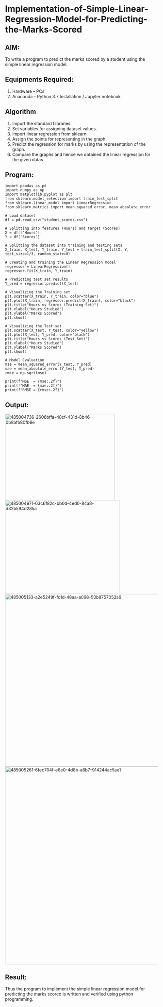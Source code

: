 # Implementation-of-Simple-Linear-Regression-Model-for-Predicting-the-Marks-Scored

## AIM:
To write a program to predict the marks scored by a student using the simple linear regression model.

## Equipments Required:
1. Hardware – PCs
2. Anaconda – Python 3.7 Installation / Jupyter notebook

## Algorithm
1. Import the standard Libraries.
2. Set variables for assigning dataset values.
3. Import linear regression from sklearn.
4. Assign the points for representing in the graph.
5. Predict the regression for marks by using the representation of the graph.
6. Compare the graphs and hence we obtained the linear regression for the given datas.

## Program:
```
import pandas as pd
import numpy as np
import matplotlib.pyplot as plt
from sklearn.model_selection import train_test_split
from sklearn.linear_model import LinearRegression
from sklearn.metrics import mean_squared_error, mean_absolute_error

# Load dataset
df = pd.read_csv("student_scores.csv")

# Splitting into features (Hours) and target (Scores)
X = df[['Hours']]
Y = df['Scores']

# Splitting the dataset into training and testing sets
X_train, X_test, Y_train, Y_test = train_test_split(X, Y, test_size=1/3, random_state=0)

# Creating and training the Linear Regression model
regressor = LinearRegression()
regressor.fit(X_train, Y_train)

# Predicting test set results
Y_pred = regressor.predict(X_test)

# Visualizing the Training set
plt.scatter(X_train, Y_train, color="blue")
plt.plot(X_train, regressor.predict(X_train), color="black")
plt.title("Hours vs Scores (Training Set)")
plt.xlabel("Hours Studied")
plt.ylabel("Marks Scored")
plt.show()

# Visualizing the Test set
plt.scatter(X_test, Y_test, color="yellow")
plt.plot(X_test, Y_pred, color="black")
plt.title("Hours vs Scores (Test Set)")
plt.xlabel("Hours Studied")
plt.ylabel("Marks Scored")
plt.show()

# Model Evaluation
mse = mean_squared_error(Y_test, Y_pred)
mae = mean_absolute_error(Y_test, Y_pred)
rmse = np.sqrt(mse)

print(f"MSE  = {mse:.2f}")
print(f"MAE  = {mae:.2f}")
print(f"RMSE = {rmse:.2f}")

```

## Output:

<img width="361" height="284" alt="485004736-2606bffa-48cf-431d-8b46-0b8afb80fb9e" src="https://github.com/user-attachments/assets/4ee772bb-e811-4c14-b237-a76d9f18d613" />

<img width="377" height="309" alt="485004971-63c6f82c-bb0d-4ed0-84a8-d32b594d285a" src="https://github.com/user-attachments/assets/6730325e-253b-452e-a84c-f055bffe3b26" />

<img width="948" height="569" alt="485005133-a2e5249f-fc1d-48aa-a068-50b8757052a6" src="https://github.com/user-attachments/assets/cb3d03ef-56d8-4302-a5e2-cb54ea611f5f" />

<img width="930" height="651" alt="485005261-6fec704f-e8e0-4d8b-a6b7-914244ac5ae1" src="https://github.com/user-attachments/assets/e9253121-ca41-41f4-a6e2-5ebc768f5860" />


## Result:
Thus the program to implement the simple linear regression model for predicting the marks scored is written and verified using python programming.
